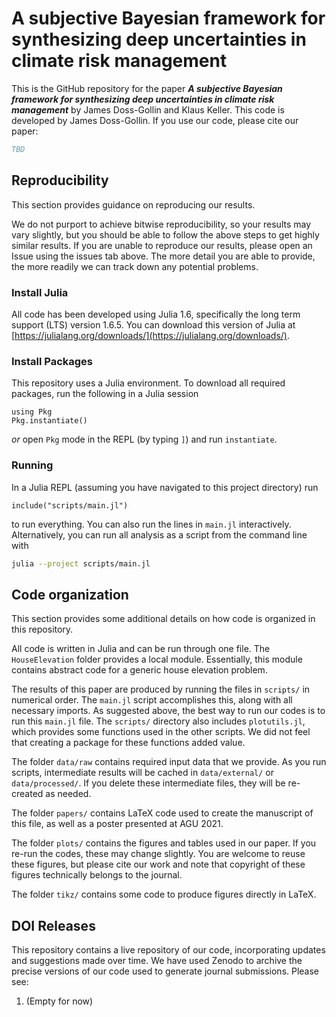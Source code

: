 # A subjective Bayesian framework for synthesizing deep uncertainties in climate risk management

This is the GitHub repository for the paper _**A subjective Bayesian framework for synthesizing deep uncertainties in climate risk management**_ by James Doss-Gollin and Klaus Keller.
This code is developed by James Doss-Gollin.
If you use our code, please cite our paper:

```bibtex
TBD
```

## Reproducibility

This section provides guidance on reproducing our results.

We do not purport to achieve bitwise reproducibility, so your results may vary slightly, but you should be able to follow the above steps to get highly similar results.
If you are unable to reproduce our results, please open an Issue using the issues tab above.
The more detail you are able to provide, the more readily we can track down any potential problems.

### Install Julia

All code has been developed using Julia 1.6, specifically the long term support (LTS) version 1.6.5.
You can download this version of Julia at [https://julialang.org/downloads/](https://julialang.org/downloads/).

### Install Packages

This repository uses a Julia environment.
To download all required packages, run the following in a Julia session

```julia-repl
using Pkg
Pkg.instantiate()
```

_or_ open `Pkg` mode in the REPL (by typing `]`) and run `instantiate`.

### Running

In a Julia REPL (assuming you have navigated to this project directory) run

```julia-repl
include("scripts/main.jl")
```

to run everything.
You can also run the lines in `main.jl` interactively.
Alternatively, you can run all analysis as a script from the command line with

```bash
julia --project scripts/main.jl
```

## Code organization

This section provides some additional details on how code is organized in this repository.

All code is written in Julia and can be run through one file.
The `HouseElevation` folder provides a local module.
Essentially, this module contains abstract code for a generic house elevation problem.

The results of this paper are produced by running the files in `scripts/` in numerical order.
The `main.jl` script accomplishes this, along with all necessary imports.
As suggested above, the best way to run our codes is to run this `main.jl` file.
The `scripts/` directory also includes `plotutils.jl`, which provides some functions used in the other scripts.
We did not feel that creating a package for these functions added value.

The folder `data/raw` contains required input data that we provide.
As you run scripts, intermediate results will be cached in `data/external/` or `data/processed/`.
If you delete these intermediate files, they will be re-created as needed.

The folder `papers/` contains LaTeX code used to create the manuscript of this file, as well as a poster presented at AGU 2021.

The folder `plots/` contains the figures and tables used in our paper.
If you re-run the codes, these may change slightly.
You are welcome to reuse these figures, but please cite our work and note that copyright of these figures technically belongs to the journal.

The folder `tikz/` contains some code to produce figures directly in LaTeX.

## DOI Releases

This repository contains a live repository of our code, incorporating updates and suggestions made over time.
We have used Zenodo to archive the precise versions of our code used to generate journal submissions.
Please see:

1. (Empty for now)
